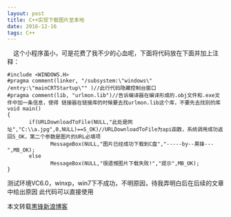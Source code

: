 ```yaml
---
layout: post
title: C++实现下载图片至本地
date: 2016-12-16 
tags: C++   
---
```


　这个小程序虽小，可是花费了我不少的心血呢，下面将代码放在下面并加上注释：



```#include <IOSTREAM.H>
#include <WINDOWS.H>
#pragma comment(linker, "/subsystem:\"windows\" /entry:\"mainCRTStartup\"" )//此行代码隐藏控制台窗口
#pragma comment(lib, "urlmon.lib")//告诉编译器在编译形成的.obj文件和.exe文件中加一条信息，使得 链接器在链接库的时候要去找urlmon.lib这个库，不要先去找别的库
void main()
{
       if(URLDownloadToFile(NULL,"此处是网址","C:\\a.jpg",0,NULL)==S_OK)//URLDownloadToFile为api函数，系统调用成功返回S_OK，第二个参数是图片的URL必填项
              MessageBox(NULL,"图片已经成功下载到C盘","-----by--黒锋---",MB_OK);
       else
              MessageBox(NULL,"很遗憾图片下载失败!","提示",MB_OK);
}
```


测试环境VC6.0，winxp，win7下不成功，不明原因，待我弄明白后在后续的文章中给出原因
此代码可以直接使用

本文转载[黒锋新浪博客](http://blog.sina.com.cn/s/blog_a402a61e01010v59.html)

